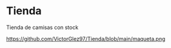 # Tienda
 Tienda de camisas con stock 

https://github.com/VictorGlez97/Tienda/blob/main/maqueta.png
